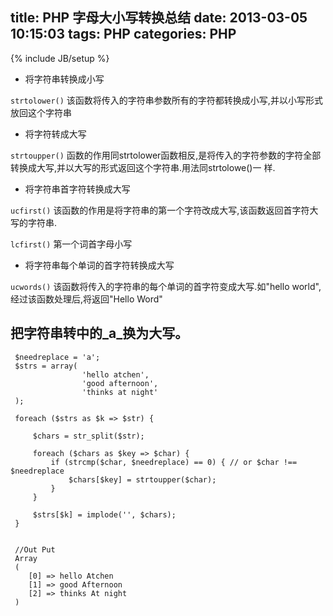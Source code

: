 title: PHP 字母大小写转换总结
date: 2013-03-05 10:15:03
tags: PHP
categories: PHP
---

{% include JB/setup %}


* 将字符串转换成小写

<code>strtolower()</code> 该函数将传入的字符串参数所有的字符都转换成小写,并以小写形式放回这个字符串


* 将字符转成大写

<code>strtoupper()</code> 函数的作用同strtolower函数相反,是将传入的字符参数的字符全部转换成大写,并以大写的形式返回这个字符串.用法同strtolowe()一 样.

 
* 将字符串首字符转换成大写

<code>ucfirst()</code> 该函数的作用是将字符串的第一个字符改成大写,该函数返回首字符大写的字符串.

<code>lcfirst()</code> 第一个词首字母小写


* 将字符串每个单词的首字符转换成大写

<code>ucwords()</code> 该函数将传入的字符串的每个单词的首字符变成大写.如"hello world",经过该函数处理后,将返回"Hello Word"


<!-- more -->


## 把字符串转中的_a_换为大写。

     $needreplace = 'a';
     $strs = array(
                    'hello atchen',
                    'good afternoon',
                    'thinks at night'
     );
     
     foreach ($strs as $k => $str) {
         
         $chars = str_split($str);
         
         foreach ($chars as $key => $char) {
             if (strcmp($char, $needreplace) == 0) { // or $char !== $needreplace
                 $chars[$key] = strtoupper($char);
             }
         }
         
         $strs[$k] = implode('', $chars);
     }


     //Out Put
     Array
     (
        [0] => hello Atchen
        [1] => good Afternoon
        [2] => thinks At night
     )














